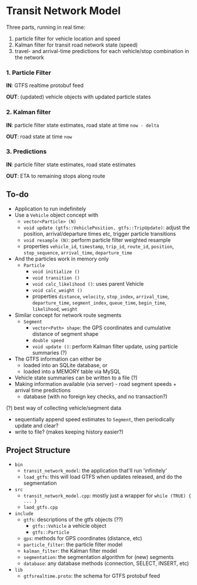 
# Transit Network Model

Three parts, running in real time:
1. particle filter for vehicle location and speed
2. Kalman filter for transit road network state (speed)
3. travel- and arrival-time predictions for each vehicle/stop combination in the network


### 1. Particle Filter

__IN__: GTFS realtime protobuf feed

__OUT__: (updated) vehicle objects with updated particle states


### 2. Kalman filter

__IN__: particle filter state estimates, road state at time `now - delta`

__OUT__: road state at time `now`

### 3. Predictions

__IN__: particle filter state estimates, road state estimates

__OUT__: ETA to remaining stops along route


## To-do

- Application to run indefinitely
- Use a `Vehicle` object concept with
  - `vector<Particle> (N)`
  - `void update (gtfs::VehiclePosition, gtfs::TripUpdate)`: adjust the position, arrival/departure times etc, trigger particle transitions
  - `void resample (N)`: perform particle filter weighted resample
  - properties `vehicle_id`, `timestamp`, `trip_id`, `route_id`, `position`, `stop_sequence`, `arrival_time`, `departure_time`
- And the particles work in memory only
  - `Particle`
    - `void initialize ()`
    - `void transition ()`
    - `void calc_likelihood ()`: uses parent Vehicle
    - `void calc_weight ()`
    - properties `distance`, `velocity`, `stop_index`, `arrival_time`, `departure_time`, `segment_index`, `queue_time`, `begin_time`, `likelihood`, `weight`
- Similar concept for network route segments
  - `Segment`
    - `vector<Path> shape`: the GPS coordinates and cumulative distance of segment shape
    - `double speed`
    - `void update ()`: perform Kalman filter update, using particle summaries (?)
- The GTFS information can either be
  - loaded into an SQLite database, or
  - loaded into a MEMORY table via MySQL
- Vehicle state summaries can be written to a file (?)
- Making information available (via server) - road segment speeds + arrival time predictions
  - database (with no foreign key checks, and no transaction?)


(?) best way of collecting vehicle/segment data
- sequentially append speed estimates to `Segment`, then periodically update and clear?
- write to file? (makes keeping history easier?)


## Project Structure

- `bin`
  - `transit_network_model`: the application that'll run 'infinitely'
  - `load_gtfs`: this will load GTFS when updates released, and do the segmentation
- `src`
  - `transit_network_model.cpp`: mostly just a wrapper for `while (TRUE) { ... }`
  - `laod_gtfs.cpp`
- `include`
  - `gtfs`: descriptions of the gtfs objects (??)
	  - `gtfs::Vehicle` a vehicle object
	  - `gtfs::Particle`
  - `gps`: methods for GPS coordinates (distance, etc)
  - `particle_filter`: the particle filter model
  - `kalman_filter`: the Kalman filter model
  - `segmentation`: the segmentation algorithm for (new) segments
  - `database`: any database methods (connection, SELECT, INSERT, etc)
- `lib`
  - `gtfsrealtime.proto`: the schema for GTFS protobuf feed
